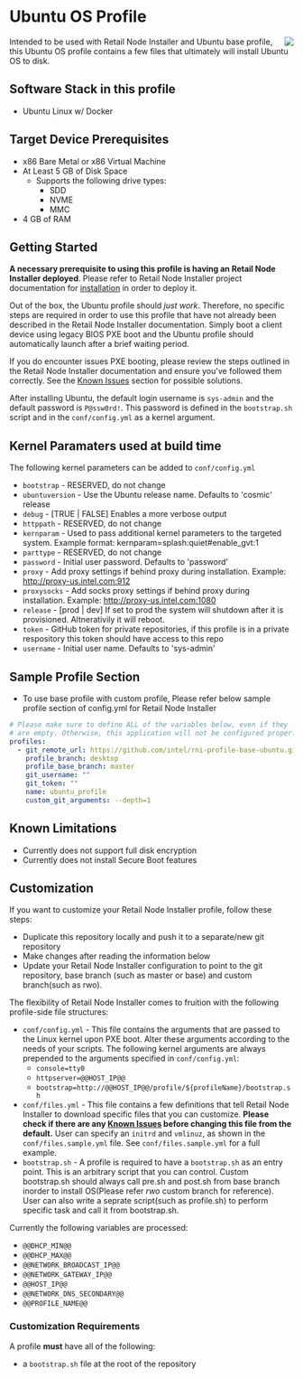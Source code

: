 # Ubuntu OS Profile

<img align="right" src="https://assets.ubuntu.com/v1/29985a98-ubuntu-logo32.png">

Intended to be used with Retail Node Installer and Ubuntu base profile, this Ubuntu OS profile contains a few files that ultimately will install Ubuntu OS to disk.

## Software Stack in this profile

* Ubuntu Linux w/ Docker

## Target Device Prerequisites

* x86 Bare Metal or x86 Virtual Machine
* At Least 5 GB of Disk Space
  * Supports the following drive types:
    * SDD
    * NVME
    * MMC
* 4 GB of RAM

## Getting Started

**A necessary prerequisite to using this profile is having an Retail Node Installer deployed**. Please refer to Retail Node Installer project documentation for [installation](https://github.com/intel/retail-node-installer) in order to deploy it.

Out of the box, the Ubuntu profile should _just work_. Therefore, no specific steps are required in order to use this profile that have not already been described in the Retail Node Installer documentation. Simply boot a client device using legacy BIOS PXE boot and the Ubuntu profile should automatically launch after a brief waiting period.

If you do encounter issues PXE booting, please review the steps outlined in the Retail Node Installer documentation and ensure you've followed them correctly. See the [Known Issues](#Known-Issues) section for possible solutions.

After installing Ubuntu, the default login username is `sys-admin` and the default password is `P@ssw0rd!`. This password is defined in the `bootstrap.sh` script and in the `conf/config.yml` as a kernel argument.

## Kernel Paramaters used at build time

The following kernel parameters can be added to `conf/config.yml`

* `bootstrap` - RESERVED, do not change
* `ubuntuversion` - Use the Ubuntu release name. Defaults to 'cosmic' release
* `debug` - [TRUE | FALSE] Enables a more verbose output
* `httppath` - RESERVED, do not change
* `kernparam` - Used to pass additional kernel parameters to the targeted system.  Example format: kernparam=splash:quiet#enable_gvt:1
* `parttype` - RESERVED, do not change
* `password` - Initial user password. Defaults to 'password'
* `proxy` - Add proxy settings if behind proxy during installation.  Example: http://proxy-us.intel.com:912
* `proxysocks` - Add socks proxy settings if behind proxy during installation.  Example: http://proxy-us.intel.com:1080
* `release` - [prod | dev] If set to prod the system will shutdown after it is provisioned.  Altnerativily it will reboot.
* `token` - GitHub token for private repositories, if this profile is in a private respository this token should have access to this repo
* `username` - Initial user name. Defaults to 'sys-admin'

## Sample Profile Section

* To use base profile with custom profile, Please refer below sample profile section of config.yml for Retail Node Installer 

```yaml
# Please make sure to define ALL of the variables below, even if they
# are empty. Otherwise, this application will not be configured properly.
profiles:
  - git_remote_url: https://github.com/intel/rni-profile-base-ubuntu.git
    profile_branch: desktop
    profile_base_branch: master
    git_username: ""
    git_token: ""
    name: ubuntu_profile
    custom_git_arguments: --depth=1
```

## Known Limitations

* Currently does not support full disk encryption
* Currently does not install Secure Boot features

## Customization

If you want to customize your Retail Node Installer profile, follow these steps:

* Duplicate this repository locally and push it to a separate/new git repository
* Make changes after reading the information below
* Update your Retail Node Installer configuration to point to the git repository, base branch (such as master or base) and custom branch(such as rwo).

The flexibility of Retail Node Installer comes to fruition with the following profile-side file structures:

* `conf/config.yml` - This file contains the arguments that are passed to the Linux kernel upon PXE boot. Alter these arguments according to the needs of your scripts. The following kernel arguments are always prepended to the arguments specified in `conf/config.yml`:
  * `console=tty0`
  * `httpserver=@@HOST_IP@@`
  * `bootstrap=http://@@HOST_IP@@/profile/${profileName}/bootstrap.sh`
* `conf/files.yml` - This file contains a few definitions that tell Retail Node Installer to download specific files that you can customize. **Please check if there are any [Known Issues](#Known-Issues) before changing this file from the default.** User can specify an `initrd` and `vmlinuz`, as shown in the `conf/files.sample.yml` file. See `conf/files.sample.yml` for a full example.
* `bootstrap.sh` - A profile is required to have a `bootstrap.sh` as an entry point. This is an arbitrary script that you can control. Custom bootstrap.sh should always call pre.sh and post.sh from base branch inorder to install OS(Please refer *rwo* custom branch for reference). User can also write a seprate script(such as profile.sh) to perform specific task and call it from bootstrap.sh.

Currently the following variables are processed:
  * `@@DHCP_MIN@@`
  * `@@DHCP_MAX@@`
  * `@@NETWORK_BROADCAST_IP@@`
  * `@@NETWORK_GATEWAY_IP@@`
  * `@@HOST_IP@@`
  * `@@NETWORK_DNS_SECONDARY@@`
  * `@@PROFILE_NAME@@`

### Customization Requirements

A profile **must** have all of the following:

* a `bootstrap.sh` file at the root of the repository
